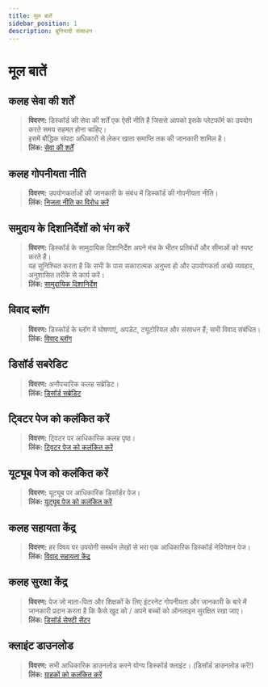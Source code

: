 ```yaml
---
title: मूल बातें
sidebar_position: 1
description: बुनियादी संसाधन
---
```


# मूल बातें

## **कलह सेवा की शर्तें**
> __विवरण:__ डिस्कॉर्ड की सेवा की शर्तें एक ऐसी नीति है जिससे आपको इसके प्लेटफॉर्म का उपयोग करते समय सहमत होना चाहिए। <br/>
इसमें बौद्धिक संपदा अधिकारों से लेकर खाता समाप्ति तक की जानकारी शामिल है। <br/>
__लिंक:__ [सेवा की शर्तें](https://dis.gd/terms)

## **कलह गोपनीयता नीति**
> __विवरण:__ उपयोगकर्ताओं की जानकारी के संबंध में डिस्कॉर्ड की गोपनीयता नीति। <br/>
__लिंक:__ [निजता नीति का विरोध करें](https://discord.com/privacy)

## **समुदाय के दिशानिर्देशों को भंग करें**
> __विवरण:__ डिस्कॉर्ड के सामुदायिक दिशानिर्देश अपने मंच के भीतर प्रतिबंधों और सीमाओं को स्पष्ट करते हैं। <br/>
यह सुनिश्चित करता है कि सभी के पास सकारात्मक अनुभव हो और उपयोगकर्ता अच्छे व्यवहार, अनुशासित तरीके से कार्य करें। <br/>
__लिंक:__ [सामुदायिक दिशानिर्देश](https://dis.gd/guidelines)

## **विवाद ब्लॉग**
> __विवरण:__ डिस्कॉर्ड के ब्लॉग में घोषणाएं, अपडेट, ट्यूटोरियल और संसाधन हैं; सभी विवाद संबंधित। <br/>
__लिंक:__ [विवाद ब्लॉग](https://discord.com/blog)
 
## **डिसॉर्ड सबरेडिट**
> __विवरण:__ अनौपचारिक कलह सब्रेडिट। <br/>
__लिंक:__ [डिसॉर्ड सब्रेडिट](https://www.reddit.com/r/discordapp/)

## **ट्विटर पेज को कलंकित करें**
> __विवरण:__ ट्विटर पर आधिकारिक कलह पृष्ठ। <br/>
__लिंक:__ [ट्विटर पेज को कलंकित करें](https://twitter.com/discord)

## **यूट्यूब पेज को कलंकित करें**
> __विवरण:__ यूट्यूब पर आधिकारिक डिसॉर्डर पेज। <br/>
__लिंक:__ [यूट्यूब पेज को कलंकित करें](https://www.youtube.com/c/discord)

## **कलह सहायता केंद्र**
> __विवरण:__ हर विषय पर उपयोगी समर्थन लेखों से भरा एक आधिकारिक डिस्कॉर्ड नेविगेशन पेज। <br/>
__लिंक:__ [विवाद सहायता केंद्र](https://support.discord.com)


## **कलह सुरक्षा केंद्र**
> __विवरण:__ पेज जो माता-पिता और शिक्षकों के लिए इंटरनेट गोपनीयता और जानकारी के बारे में जानकारी प्रदान करता है कि कैसे खुद को / अपने बच्चों को ऑनलाइन सुरक्षित रखा जाए। <br/>
__लिंक:__ [डिसॉर्ड सेफ्टी सेंटर](https://discord.com/safety)

## **क्लाइंट डाउनलोड**
> __विवरण:__ सभी आधिकारिक डाउनलोड करने योग्य डिस्कॉर्ड क्लाइंट। (डिसॉर्ड डाउनलोड करें!) <br/>
__लिंक:__ [ग्राहकों को कलंकित करें](https://discord.com/download)
